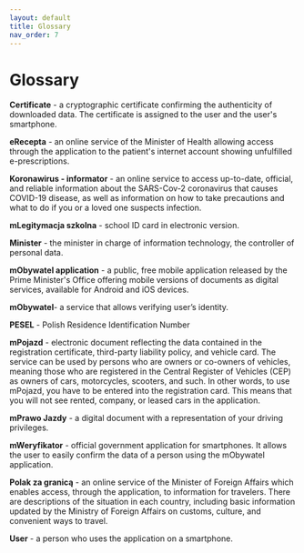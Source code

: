 ```yaml
---
layout: default
title: Glossary
nav_order: 7
---
```


Glossary
==

**Certificate** - a cryptographic certificate confirming the authenticity of downloaded data. The certificate is assigned to the user and the user's smartphone.

**eRecepta** - an online service of the Minister of Health allowing access through the application to the patient's internet account showing unfulfilled e-prescriptions.  

**Koronawirus - informator** - an online service to access up-to-date, official, and reliable information about the SARS-Cov-2 coronavirus that causes COVID-19 disease, as well as information on how to take precautions and what to do if you or a loved one suspects infection.  

**mLegitymacja szkolna** - school ID card in electronic version. 

**Minister** - the minister in charge of information technology, the controller of personal data. 

**mObywatel application** - a public, free mobile application released by the Prime Minister's Office offering mobile versions of documents as digital services, available for Android and iOS devices.  

**mObywatel**- a service that allows verifying user’s identity.

**PESEL** - Polish Residence Identification Number

**mPojazd** - electronic document reflecting the data contained in the registration certificate, third-party liability policy, and vehicle card. The service can be used by persons who are owners or co-owners of vehicles, meaning those who are registered in the Central Register of Vehicles (CEP) as owners of cars, motorcycles, scooters, and such. In other words, to use mPojazd, you have to be entered into the registration card. This means that you will not see rented, company, or leased cars in the application.  

**mPrawo Jazdy** - a digital document with a representation of your driving privileges.  

**mWeryfikator** - official government application for smartphones. It allows the user to easily confirm the data of a person using the mObywatel application.

**Polak za granicą** - an online service of the Minister of Foreign Affairs which enables access, through the application, to information for travelers. There are descriptions of the situation in each country, including basic information updated by the Ministry of Foreign Affairs on customs, culture, and convenient ways to travel.  

**User** - a person who uses the application on a smartphone.

